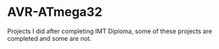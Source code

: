 # AVR-ATmega32
Projects I did after completing IMT Diploma, some of these projects are completed and some are not.
